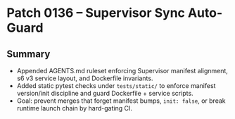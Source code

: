 # Patch 0136 – Supervisor Sync Auto-Guard

## Summary
- Appended AGENTS.md ruleset enforcing Supervisor manifest alignment, s6 v3 service layout, and Dockerfile invariants.
- Added static pytest checks under `tests/static/` to enforce manifest version/init discipline and guard Dockerfile + service scripts.
- Goal: prevent merges that forget manifest bumps, `init: false`, or break runtime launch chain by hard-gating CI.
